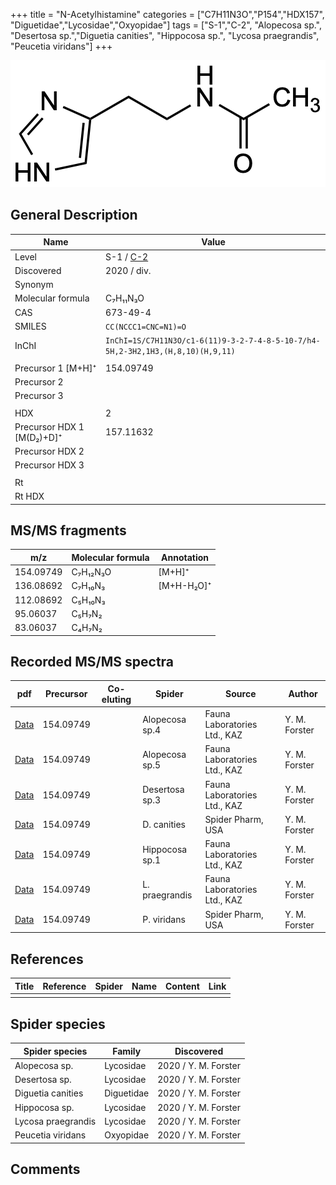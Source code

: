 +++
title = "N-Acetylhistamine"
categories = ["C7H11N3O","P154","HDX157",
"Diguetidae","Lycosidae","Oxyopidae"]
tags = ["S-1","C-2",
"Alopecosa sp.",
"Desertosa sp.","Diguetia canities",
"Hippocosa sp.",
"Lycosa praegrandis",
"Peucetia viridans"]
+++

![](/img/N-Acetylhistamine.png)

## General Description

| Name                      | Value                                                           |
|---------------------------|-----------------------------------------------------------------|
| Level                     | S-1 / [C-2](http://www.massbank.jp/RecordDisplay.jsp?id=KO002234) |
| Discovered                | 2020 / div.                                                     |
| Synonym                   |                                                                 |
| Molecular formula         | C₇H₁₁N₃O                                                        |
| CAS                       | 673-49-4                                                        |
| SMILES | `CC(NCCC1=CNC=N1)=O`  |
| InChI  | `InChI=1S/C7H11N3O/c1-6(11)9-3-2-7-4-8-5-10-7/h4-5H,2-3H2,1H3,(H,8,10)(H,9,11)`  |
|                           |                                                                 |
| Precursor 1 [M+H]⁺        | 154.09749                                                       |
| Precursor 2               |                                                                 |
| Precursor 3               |                                                                 |
|                           |                                                                 |
| HDX                       | 2                                                               |
| Precursor HDX 1 [M(D₂)+D]⁺ | 157.11632                                                       |
| Precursor HDX 2           |                                                                 |
| Precursor HDX 3           |                                                                 |
|                           |                                                                 |
| Rt                        |                                                                 |
| Rt HDX                    |                                                                 |

## MS/MS fragments

| m/z       | Molecular formula | Annotation |
|-----------|-------------------|------------|
| 154.09749 | C₇H₁₂N₃O          | [M+H]⁺     |
| 136.08692 | C₇H₁₀N₃           | [M+H-H₂O]⁺ |
| 112.08692 | C₅H₁₀N₃           |            |
| 95.06037  | C₅H₇N₂            |            |
| 83.06037  | C₄H₇N₂            |            |

## Recorded MS/MS spectra

| pdf | Precursor | Co-eluting | Spider | Source | Author |
|-----|-----------|------------|--------|--------|--------|
| [Data](/pdf/Alopecosa-sp4/154_N-acetylhystamine_Al-sp4.pdf) | 154.09749 |           | Alopecosa sp.4 | Fauna Laboratories Ltd., KAZ | Y. M. Forster |
| [Data](/pdf/Alopecosa-sp5/154_N-acetylhystamine_Al-sp5.pdf) | 154.09749 |           | Alopecosa sp.5 | Fauna Laboratories Ltd., KAZ | Y. M. Forster |
| [Data](/pdf/Desertosa-sp3/154_N-acetylhystamine_De-sp3.pdf) | 154.09749 |           | Desertosa sp.3 | Fauna Laboratories Ltd., KAZ | Y. M. Forster |
| [Data](/pdf/D-canities/154_N-acetylhystamine_Dc.pdf) | 154.09749 |           | D. canities | Spider Pharm, USA | Y. M. Forster |
| [Data](/pdf/Hippocosa-sp1/154_N-acetylhystamine_Hi-sp1.pdf) | 154.09749 |           | Hippocosa sp.1 | Fauna Laboratories Ltd., KAZ | Y. M. Forster |
| [Data](/pdf/L-praegrandis/154_N-acetylhystamine_Lp.pdf) | 154.09749 |           | L. praegrandis | Fauna Laboratories Ltd., KAZ | Y. M. Forster |
| [Data](/pdf/P-viridans/154_N-acetylhystamine_Pv.pdf) | 154.09749 |           | P. viridans | Spider Pharm, USA | Y. M. Forster |

## References

| Title | Reference | Spider | Name | Content | Link |
|-------|-----------|--------|------|---------|------|
|       |           |        |      |         |      |

## Spider species

| Spider species     | Family     | Discovered           |
|--------------------|------------|----------------------|
| Alopecosa sp.      | Lycosidae  | 2020 / Y. M. Forster |
| Desertosa sp.      | Lycosidae  | 2020 / Y. M. Forster |
| Diguetia canities  | Diguetidae | 2020 / Y. M. Forster |
| Hippocosa sp.      | Lycosidae  | 2020 / Y. M. Forster |
| Lycosa praegrandis | Lycosidae  | 2020 / Y. M. Forster |
| Peucetia viridans  | Oxyopidae  | 2020 / Y. M. Forster |

## Comments